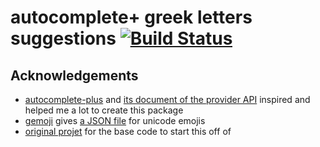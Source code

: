 # autocomplete+ greek letters suggestions [![Build Status](https://travis-ci.org/atom/autocomplete-emojis.svg?branch=master)](https://travis-ci.org/atom/autocomplete-emojis)



## Acknowledgements

* [autocomplete-plus](https://atom.io/packages/autocomplete-plus) and
  [its document of the provider API](https://github.com/atom/autocomplete-plus/wiki/Provider-API)
  inspired and helped me a lot to create this package
* [gemoji](https://github.com/github/gemoji) gives [a JSON file](https://raw.githubusercontent.com/github/gemoji/master/db/emoji.json) for unicode emojis
* [original projet](https://github.com/atom/autocomplete-emojis) for the base code to start this off of
